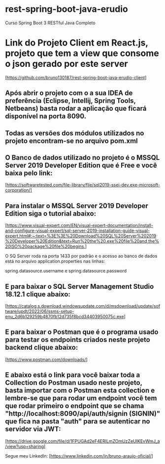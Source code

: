 # rest-spring-boot-java-erudio
Curso Spring Boot 3 RESTful Java Completo

# Link do Projeto Client em React.js, projeto que tem a view que consome o json gerado por este server

[https://github.com/bruno130187/rest-spring-boot-java-erudio-client]

## Após abrir o projeto com o a sua IDEA de preferência (Eclipse, Intellij, Spring Tools, Netbeans) basta rodar a aplicação que ficará disponível na porta 8090.

## Todas as versões dos módulos utilizados no projeto encontram-se no arquivo pom.xml

## O Banco de dados utilizado no projeto é o MSSQL Server 2019 Developer Edition que é Free e você baixa pelo link:

[https://softwaretested.com/file-library/file/sql2019-ssei-dev.exe-microsoft-corporation/]

## Para instalar o MSSQL Server 2019 Developer Edition siga o tutorial abaixo:

[https://www.visual-expert.com/EN/visual-expert-documentation/install-and-configure-visual-expert/sql-server-2019-installation-guide-visual-expert.html#:~:text=%3E%3E%20Download%20SQL%20Server%202019%20Developer%20Edition&text=Run%20the%20.exe%20file%20and,the%20ISO%20package%20file%20begins.]

O SQ Server roda na porta 1433 por padrão e o acesso ao banco de dados está no arquivo application.properties nas linhas:

spring.datasource.username e spring.datasource.password

## E para baixar o SQL Server Management Studio 18.12.1 clique abaixo:

[https://catalog.s.download.windowsupdate.com/d/msdownload/update/software/updt/2022/06/ssms-setup-enu_2d6b129259b4870fb12d735f8bcd34403950075c.exe]

## E para baixar o Postman que é o programa usado para testar os endpoints criados neste projeto backend clique abaixo:

[https://www.postman.com/downloads/]

## E abaixo está o link para você baixar toda a Collection do Postman usado neste projeto, basta importar com o Postman esta collection e lembre-se que para rodar um endpoint você tem que rodar primeiro o endpoint que se chama "http://localhost:8090/api/auth/signin (SIGNIN)" que fica na pasta "auth" para se autenticar no servidor via JWT:

[https://drive.google.com/file/d/1FPUGAd2eF4ERILmZOmUzZeUIKEvWmJ_a/view?usp=sharing]

Segue meu LinkedIn: [https://www.linkedin.com/in/bruno-araujo-oficial/]
